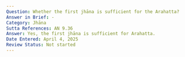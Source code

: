 ```yaml
---
Question: Whether the first jhāna is sufficient for the Arahatta?
Answer in Brief: -
Category: Jhāna
Sutta References: AN 9.36
Answer: Yes, the first jhāna is sufficient for Arahatta.
Date Entered: April 4, 2025
Review Status: Not started
---
```

